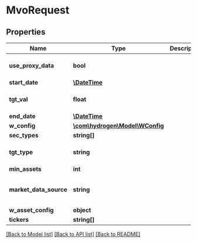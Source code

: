 # MvoRequest

## Properties
Name | Type | Description | Notes
------------ | ------------- | ------------- | -------------
**use_proxy_data** | **bool** |  | [optional] [default to false]
**start_date** | [**\DateTime**](\DateTime.md) |  | [optional] 
**tgt_val** | **float** |  | [optional] [default to 0.0]
**end_date** | [**\DateTime**](\DateTime.md) |  | [optional] 
**w_config** | [**\com\hydrogen\Model\WConfig**](WConfig.md) |  | 
**sec_types** | **string[]** |  | 
**tgt_type** | **string** |  | [optional] [default to 'null']
**min_assets** | **int** |  | 
**market_data_source** | **string** |  | [optional] [default to 'nucleus']
**w_asset_config** | **object** |  | [optional] 
**tickers** | **string[]** |  | 

[[Back to Model list]](../README.md#documentation-for-models) [[Back to API list]](../README.md#documentation-for-api-endpoints) [[Back to README]](../README.md)


